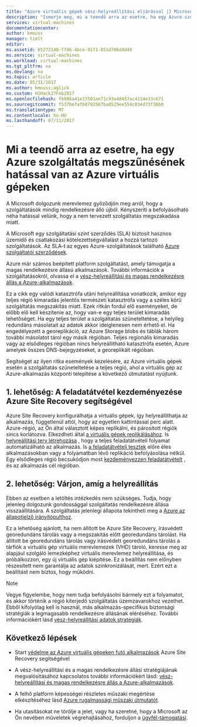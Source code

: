 ```yaml
---
title: "Azure virtuális gépek vész-helyreállítási eljárással |} Microsoft Docs"
description: "Ismerje meg, mi a teendő arra az esetre, ha egy Azure szolgáltatás megszűnésének hatással van az Azure virtuális gépeken."
services: virtual-machines
documentationcenter: 
author: kmouss
manager: timlt
editor: 
ms.assetid: 65272148-ff06-4bce-91f1-851d706d4d40
ms.service: virtual-machines
ms.workload: virtual-machines
ms.tgt_pltfrm: na
ms.devlang: na
ms.topic: article
ms.date: 05/31/2017
ms.author: kmouss;aglick
ms.custom: H1Hack27Feb2017
ms.openlocfilehash: fb986a41e33501ee71c93a48457ac4114e33c671
ms.sourcegitcommit: f537befafb079256fba0529ee554c034d73f36b0
ms.translationtype: MT
ms.contentlocale: hu-HU
ms.lasthandoff: 07/11/2017
---
```

# <a name="what-to-do-in-the-event-that-an-azure-service-disruption-impacts-azure-vms"></a>Mi a teendő arra az esetre, ha egy Azure szolgáltatás megszűnésének hatással van az Azure virtuális gépeken
A Microsoft dolgozunk merevlemez győződjön meg arról, hogy a szolgáltatások mindig rendelkezésre álló újból. Kényszeríti a befolyásolható néha hatással velünk, hogy a nem tervezett szolgáltatás megszakadása miatt.

A Microsoft egy szolgáltatási szint szerződés (SLA) biztosít hasznos üzemidő és csatlakozási kötelezettségvállalást a hozzá tartozó szolgáltatások. Az SLA-t az egyes Azure-szolgáltatások található [Azure szolgáltatói szerződések](https://azure.microsoft.com/support/legal/sla/).

Azure már számos beépített platform szolgáltatást, amely támogatja a magas rendelkezésre állású alkalmazások. További információk a szolgáltatásokról, olvassa el a [vész-helyreállítási és magas rendelkezésre állás a Azure-alkalmazások](../resiliency/resiliency-disaster-recovery-high-availability-azure-applications.md).

Ez a cikk egy valódi katasztrófa utáni helyreállítása vonatkozik, amikor egy teljes régió kimaradás jelentős természeti katasztrófa vagy a széles körű szolgáltatás megszakítás miatt. Ezek ritkán fordul elő eseményeket, de előbb elő kell készítenie az, hogy van-e egy teljes terület kimaradás lehetőséget. Ha egy teljes terület a szolgáltatás szüneteltetése, a helyileg redundáns másolatait az adatok akkor ideiglenesen nem érhető el. Ha engedélyezett a georeplikáció, az Azure Storage blobs és táblák három további másolatot tárol egy másik régióban. Teljes regionális kimaradás vagy az elsődleges régióban nincs helyreállítható katasztrófa esetén, Azure amelyek összes DNS-bejegyzéseket, a georeplikált régióban.

Segítséget az ilyen ritka események kezelésére, az Azure virtuális gépek esetén a szolgáltatás szüneteltetése a teljes régió, ahol a virtuális gép az Azure-alkalmazás központi telepítése a következő útmutatást nyújtunk.

## <a name="option-1-initiate-a-failover-by-using-azure-site-recovery"></a>1. lehetőség: A feladatátvétel kezdeményezése Azure Site Recovery segítségével
Azure Site Recovery konfigurálhatja a virtuális gépek, így helyreállíthatja az alkalmazás, függetlenül attól, hogy az egyetlen kattintással perc alatt. Azure-régió, az Ön által választott képes replikálni, és párosított régiók sincs korlátozva. Elkezdheti által [a virtuális gépek replikálásához](https://aka.ms/a2a-getting-started). Is [helyreállítási terv létrehozása](../site-recovery/site-recovery-create-recovery-plans.md) , hogy a teljes feladatátvételi folyamat automatizálható az alkalmazás. Is [a feladatátvételi tesztek](../site-recovery/site-recovery-test-failover-to-azure.md) előre éles alkalmazásokban vagy a folyamatban lévő replikáció befolyásolása nélkül. Egy elsődleges régió becsukódjon most [kezdeményezzen feladatátvételt](../site-recovery/site-recovery-failover.md) , és az alkalmazás cél régióban.


## <a name="option-2-wait-for-recovery"></a>2. lehetőség: Várjon, amíg a helyreállítás
Ebben az esetben a letöltés intézkedés nem szükséges. Tudja, hogy jelenleg dolgozunk gondossággal szolgáltatás rendelkezésre állása visszaállítására. A szolgáltatás jelenlegi állapota tekintheti meg a [Azure az állapotjelző irányítópulthoz](https://azure.microsoft.com/status/).

Ez a lehetőség ajánlott, ha nem állított be Azure Site Recovery, írásvédett georedundáns tárolás vagy a megszakítás előtt georedundáns tárolást. Ha állított be georedundáns tárolás vagy írásvédett georedundáns tárolás a tárfiók a virtuális gép virtuális merevlemezek (VHD) tároló, keresse meg az alapjául szolgáló lemezképhez virtuális merevlemez helyreállítása, és próbálkozzon, egy új virtuális gép kiépítése. Ez a beállítás nem előnyben részesített nem garantálja az adatok szinkronizálását, mert. Ezért ezt a beállítást nem biztos, hogy működni.


> [!NOTE]
> Vegye figyelembe, hogy nem tudja befolyásolni bármely ezt a folyamatot, és akkor történik a régió kiterjedő szolgáltatás üzemzavarokhoz vezethet. Ebből kifolyólag kell is használ, más alkalmazás-specifikus biztonsági stratégiák a legmagasabb rendelkezésre állásának eléréséhez. További információkért lásd [vész-helyreállítási adatok stratégiák](https://docs.microsoft.com/azure/architecture/resiliency/disaster-recovery-azure-applications#data-strategies-for-disaster-recovery).
>
>

## <a name="next-steps"></a>Következő lépések

- Start [védelme az Azure virtuális gépeken futó alkalmazások](https://aka.ms/a2a-getting-started) Azure Site Recovery segítségével

- A vész-helyreállítási és a magas rendelkezésre állási stratégiájának megvalósításához kapcsolatos további információkért lásd: [vész-helyreállítási és magas rendelkezésre állás a Azure-alkalmazások](../resiliency/resiliency-disaster-recovery-high-availability-azure-applications.md).

- A felhő platform képességei részletes műszaki megértése elkészítéséhez lásd [Azure rugalmassági műszaki útmutatót](../resiliency/resiliency-technical-guidance.md).


- Ha utasításokat ne törölje a jelet, vagy ha szeretné, hogy a Microsoft az Ön nevében műveletek végrehajtásához, forduljon a [ügyfél-támogatási](https://portal.azure.com/#blade/Microsoft_Azure_Support/HelpAndSupportBlade).
